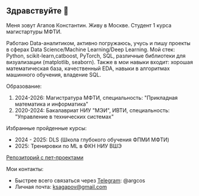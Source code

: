 ## Здравствуйте 👋

<!--
**AgapovKS/AgapovKS** is a ✨ _special_ ✨ repository because its `README.md` (this file) appears on your GitHub profile.

Here are some ideas to get you started:

- 🔭 I’m currently working on ...
- 🌱 I’m currently learning ...
- 👯 I’m looking to collaborate on ...
- 🤔 I’m looking for help with ...
- 💬 Ask me about ...
- 📫 How to reach me: ...
- 😄 Pronouns: ...
- ⚡ Fun fact: ...
-->
Меня зовут Агапов Константин. 
Живу в Москве. Студент 1 курса магистартуры МФТИ. 

Работаю Data-аналитиком, активно погружаюсь, учусь и пишу проекты в сферах Data Science/Machine Learning/Deep Learning. 
Мой стек: Python, scikit-learn,catboost, PyTorch, SQL, различные библиотеки для визуализации (matplotlib, seaborn). 
Также в мои навыки входит: хорошая математическая база, качественный EDA, навыки в алгоритмах машинного обучения, владение SQL.

Образование:
1. 2024-2026: Магистратура МФТИ, специальность: "Прикладная математика и информатика"
2. 2020-2024: Бакалавриат НИУ "МЭИ", ИВТИ, специальность: "Управление в технических системах"

Избранные пройденные курсы:
- 2024 - 2025: DLS (Школа глубокого обучения ФПМИ МФТИ)
- 2025: Тренировки по ML в ФКН НИУ ВШЭ

[Репозиторий с пет-проектами](https://github.com/AgapovKS/pet_projects/)


Мои контакты:
- Быстрее всего связаться через [Telegram](https://t.me/argcos): @argcos
- Личная почта: ksagapov@gmail.com
